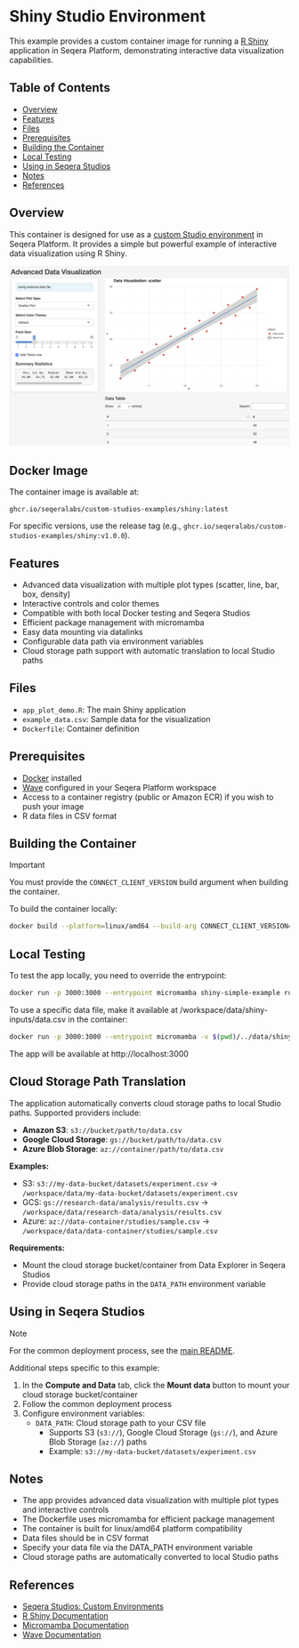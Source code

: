 # Shiny Studio Environment

This example provides a custom container image for running a [R Shiny](https://shiny.rstudio.com/) application in Seqera Platform, demonstrating interactive data visualization capabilities.

## Table of Contents

- [Overview](#overview)
- [Features](#features)
- [Files](#files)
- [Prerequisites](#prerequisites)
- [Building the Container](#building-the-container)
- [Local Testing](#local-testing)
- [Using in Seqera Studios](#using-in-seqera-studios)
- [Notes](#notes)
- [References](#references)

## Overview

This container is designed for use as a [custom Studio environment](https://docs.seqera.io/platform-cloud/studios/custom-envs) in Seqera Platform. It provides a simple but powerful example of interactive data visualization using R Shiny.

![Screenshot of the Shiny app](screenshot.png)

## Docker Image

The container image is available at:
```
ghcr.io/seqeralabs/custom-studios-examples/shiny:latest
```

For specific versions, use the release tag (e.g., `ghcr.io/seqeralabs/custom-studios-examples/shiny:v1.0.0`).

## Features

- Advanced data visualization with multiple plot types (scatter, line, bar, box, density)
- Interactive controls and color themes
- Compatible with both local Docker testing and Seqera Studios
- Efficient package management with micromamba
- Easy data mounting via datalinks
- Configurable data path via environment variables
- Cloud storage path support with automatic translation to local Studio paths

## Files

- `app_plot_demo.R`: The main Shiny application
- `example_data.csv`: Sample data for the visualization
- `Dockerfile`: Container definition

## Prerequisites

- [Docker](https://www.docker.com/) installed
- [Wave](https://docs.seqera.io/platform-cloud/wave/) configured in your Seqera Platform workspace
- Access to a container registry (public or Amazon ECR) if you wish to push your image
- R data files in CSV format

## Building the Container

> [!IMPORTANT]
> You must provide the `CONNECT_CLIENT_VERSION` build argument when building the container.

To build the container locally:

```bash
docker build --platform=linux/amd64 --build-arg CONNECT_CLIENT_VERSION=0.8 -t shiny-simple-example .
```

## Local Testing

To test the app locally, you need to override the entrypoint:

```bash
docker run -p 3000:3000 --entrypoint micromamba shiny-simple-example run -n shiny R -e "shiny::runApp('/app/app_plot_demo.R', host='0.0.0.0', port=3000)"
```

To use a specific data file, make it available at /workspace/data/shiny-inputs/data.csv in the container:

```bash
docker run -p 3000:3000 --entrypoint micromamba -v $(pwd)/../data/shiny-inputs:/workspace/data/shiny-inputs shiny-simple-example run -n shiny R -e "shiny::runApp('/app/app_plot_demo.R', host='0.0.0.0', port=3000)"
```

The app will be available at http://localhost:3000

## Cloud Storage Path Translation

The application automatically converts cloud storage paths to local Studio paths. Supported providers include:

- **Amazon S3**: `s3://bucket/path/to/data.csv`
- **Google Cloud Storage**: `gs://bucket/path/to/data.csv`  
- **Azure Blob Storage**: `az://container/path/to/data.csv`

**Examples:**
- S3: `s3://my-data-bucket/datasets/experiment.csv` → `/workspace/data/my-data-bucket/datasets/experiment.csv`
- GCS: `gs://research-data/analysis/results.csv` → `/workspace/data/research-data/analysis/results.csv`
- Azure: `az://data-container/studies/sample.csv` → `/workspace/data/data-container/studies/sample.csv`

**Requirements:**
- Mount the cloud storage bucket/container from Data Explorer in Seqera Studios
- Provide cloud storage paths in the `DATA_PATH` environment variable

## Using in Seqera Studios

> [!NOTE]
> For the common deployment process, see the [main README](../README.md#deploying-to-seqera-studios).

Additional steps specific to this example:
1. In the **Compute and Data** tab, click the **Mount data** button to mount your cloud storage bucket/container
2. Follow the common deployment process
3. Configure environment variables:
   - `DATA_PATH`: Cloud storage path to your CSV file
     - Supports S3 (`s3://`), Google Cloud Storage (`gs://`), and Azure Blob Storage (`az://`) paths
     - Example: `s3://my-data-bucket/datasets/experiment.csv`

## Notes

- The app provides advanced data visualization with multiple plot types and interactive controls
- The Dockerfile uses micromamba for efficient package management
- The container is built for linux/amd64 platform compatibility
- Data files should be in CSV format
- Specify your data file via the DATA_PATH environment variable
- Cloud storage paths are automatically converted to local Studio paths

## References

- [Seqera Studios: Custom Environments](https://docs.seqera.io/platform-cloud/studios/custom-envs)
- [R Shiny Documentation](https://shiny.rstudio.com/)
- [Micromamba Documentation](https://mamba.readthedocs.io/)
- [Wave Documentation](https://docs.seqera.io/platform-cloud/wave/) 
